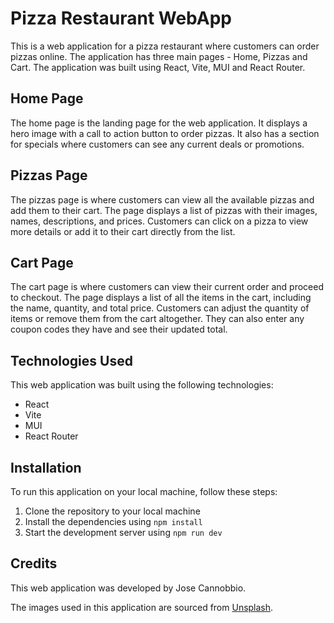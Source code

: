 # Pizza Restaurant WebApp

This is a web application for a pizza restaurant where customers can order pizzas online. The application has three main pages - Home, Pizzas and Cart. The application was built using React, Vite, MUI and React Router.

## Home Page

The home page is the landing page for the web application. It displays a hero image with a call to action button to order pizzas. It also has a section for specials where customers can see any current deals or promotions. 

## Pizzas Page

The pizzas page is where customers can view all the available pizzas and add them to their cart. The page displays a list of pizzas with their images, names, descriptions, and prices. Customers can click on a pizza to view more details or add it to their cart directly from the list.

## Cart Page

The cart page is where customers can view their current order and proceed to checkout. The page displays a list of all the items in the cart, including the name, quantity, and total price. Customers can adjust the quantity of items or remove them from the cart altogether. They can also enter any coupon codes they have and see their updated total.

## Technologies Used

This web application was built using the following technologies:

- React 
- Vite 
- MUI 
- React Router 
## Installation

To run this application on your local machine, follow these steps:

1. Clone the repository to your local machine
2. Install the dependencies using `npm install`
3. Start the development server using `npm run dev`

## Credits

This web application was developed by Jose Cannobbio. 

The images used in this application are sourced from [Unsplash](https://unsplash.com/).
